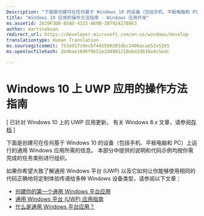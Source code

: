 ```yaml
---
Description: "下面是创建可在任何基于 Windows 10 的设备（包括手机、平板电脑和 PC）上运行的通用 Windows 应用所需的信息。"
title: "Windows 10 应用的操作方法指南 - Windows 应用开发"
ms.assetid: 2A39F3D8-85AD-4315-A69B-2B79242780E3
author: martinekuan
redirect_url: https://developer.microsoft.com/en-us/windows/develop
translationtype: Human Translation
ms.sourcegitcommit: 753a917c0ecbf445560203dbc1406acae52e5265
ms.openlocfilehash: 2b4bae1606f9b51e2d4901218ebd2d616e4c5edc

---
```



# Windows 10 上 UWP 应用的操作方法指南

\[ 已针对 Windows 10 上的 UWP 应用更新。 有关 Windows 8.x 文章，请参阅[存档](http://go.microsoft.com/fwlink/p/?linkid=619132) \]

下面是创建可在任何基于 Windows 10 的设备（包括手机、平板电脑和 PC）上运行的通用 Windows 应用所需的信息。 本部分中提供的说明和代码示例均按你需完成的任务类别进行组织。

如果你希望大致了解通用 Windows 平台 (UWP) 以及它如何让你能够使用相同的代码正确地将定制体验传递给多种 Windows 设备类型，请参阅以下文章：

-   [创建你的第一个通用 Windows 平台应用](get-started/create-a-hello-world-app-xaml-universal.md)
-   [通用 Windows 平台 (UWP) 应用指南](get-started/universal-application-platform-guide.md)
-   [什么是通用 Windows 平台应用？](get-started/whats-a-uwp.md)




<!--HONumber=Aug16_HO5-->


